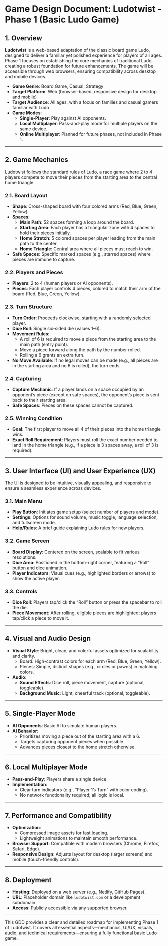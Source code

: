 # Game Design Document: Ludotwist - Phase 1 (Basic Ludo Game)

## 1. Overview

**Ludotwist** is a web-based adaptation of the classic board game Ludo, designed to deliver a familiar yet polished experience for players of all ages. Phase 1 focuses on establishing the core mechanics of traditional Ludo, creating a robust foundation for future enhancements. The game will be accessible through web browsers, ensuring compatibility across desktop and mobile devices.

- **Game Genre**: Board Game, Casual, Strategy  
- **Target Platform**: Web (browser-based, responsive design for desktop and mobile)  
- **Target Audience**: All ages, with a focus on families and casual gamers familiar with Ludo  
- **Game Modes**:  
  - **Single-Player**: Play against AI opponents.  
  - **Local Multiplayer**: Pass-and-play mode for multiple players on the same device.  
  - **Online Multiplayer**: Planned for future phases, not included in Phase 1.

---

## 2. Game Mechanics

Ludotwist follows the standard rules of Ludo, a race game where 2 to 4 players compete to move their pieces from the starting area to the central home triangle.

### 2.1. Board Layout

- **Shape**: Cross-shaped board with four colored arms (Red, Blue, Green, Yellow).  
- **Spaces**:  
  - **Main Path**: 52 spaces forming a loop around the board.  
  - **Starting Area**: Each player has a triangular zone with 4 spaces to hold their pieces initially.  
  - **Home Stretch**: 5 colored spaces per player leading from the main path to the center.  
  - **Home Triangle**: Central area where all pieces must reach to win.  
- **Safe Spaces**: Specific marked spaces (e.g., starred spaces) where pieces are immune to capture.

### 2.2. Players and Pieces

- **Players**: 2 to 4 (human players or AI opponents).  
- **Pieces**: Each player controls 4 pieces, colored to match their arm of the board (Red, Blue, Green, Yellow).

### 2.3. Turn Structure

- **Turn Order**: Proceeds clockwise, starting with a randomly selected player.  
- **Dice Roll**: Single six-sided die (values 1–6).  
- **Movement Rules**:  
  - A roll of 6 is required to move a piece from the starting area to the main path (entry point).  
  - Move a piece forward along the path by the number rolled.  
  - Rolling a 6 grants an extra turn.  
- **No Move Available**: If no legal moves can be made (e.g., all pieces are in the starting area and no 6 is rolled), the turn ends.

### 2.4. Capturing

- **Capture Mechanic**: If a player lands on a space occupied by an opponent’s piece (except on safe spaces), the opponent’s piece is sent back to their starting area.  
- **Safe Spaces**: Pieces on these spaces cannot be captured.

### 2.5. Winning Condition

- **Goal**: The first player to move all 4 of their pieces into the home triangle wins.  
- **Exact Roll Requirement**: Players must roll the exact number needed to land in the home triangle (e.g., if a piece is 3 spaces away, a roll of 3 is required).

---

## 3. User Interface (UI) and User Experience (UX)

The UI is designed to be intuitive, visually appealing, and responsive to ensure a seamless experience across devices.

### 3.1. Main Menu

- **Play Button**: Initiates game setup (select number of players and mode).  
- **Settings**: Options for sound volume, music toggle, language selection, and fullscreen mode.  
- **Help/Rules**: A brief guide explaining Ludo rules for new players.

### 3.2. Game Screen

- **Board Display**: Centered on the screen, scalable to fit various resolutions.  
- **Dice Area**: Positioned in the bottom-right corner, featuring a “Roll” button and dice animation.  
- **Player Indicators**: Visual cues (e.g., highlighted borders or arrows) to show the active player.

### 3.3. Controls

- **Dice Roll**: Players tap/click the “Roll” button or press the spacebar to roll the die.  
- **Piece Movement**: After rolling, eligible pieces are highlighted; players tap/click a piece to move it.

---

## 4. Visual and Audio Design

- **Visual Style**: Bright, clean, and colorful assets optimized for scalability and clarity.  
  - Board: High-contrast colors for each arm (Red, Blue, Green, Yellow).  
  - Pieces: Simple, distinct shapes (e.g., circles or pawns) in matching colors.  
- **Audio**:  
  - **Sound Effects**: Dice roll, piece movement, capture (optional, toggleable).  
  - **Background Music**: Light, cheerful track (optional, toggleable).

---

## 5. Single-Player Mode

- **AI Opponents**: Basic AI to simulate human players.  
- **AI Behavior**:  
  - Prioritizes moving a piece out of the starting area with a 6.  
  - Targets capturing opponent pieces when possible.  
  - Advances pieces closest to the home stretch otherwise.

---

## 6. Local Multiplayer Mode

- **Pass-and-Play**: Players share a single device.  
- **Implementation**:  
  - Clear turn indicators (e.g., “Player 1’s Turn” with color coding).  
  - No network functionality required; all logic is local.

---

## 7. Performance and Compatibility

- **Optimization**:  
  - Compressed image assets for fast loading.  
  - Lightweight animations to maintain smooth performance.  
- **Browser Support**: Compatible with modern browsers (Chrome, Firefox, Safari, Edge).  
- **Responsive Design**: Adjusts layout for desktop (larger screens) and mobile (touch-friendly controls).

---

## 8. Deployment

- **Hosting**: Deployed on a web server (e.g., Netlify, GitHub Pages).  
- **URL**: Placeholder domain like `ludotwist.com` or a development subdomain.  
- **Access**: Publicly accessible via any supported browser.

---

This GDD provides a clear and detailed roadmap for implementing Phase 1 of Ludotwist. It covers all essential aspects—mechanics, UI/UX, visuals, audio, and technical requirements—ensuring a fully functional basic Ludo game.